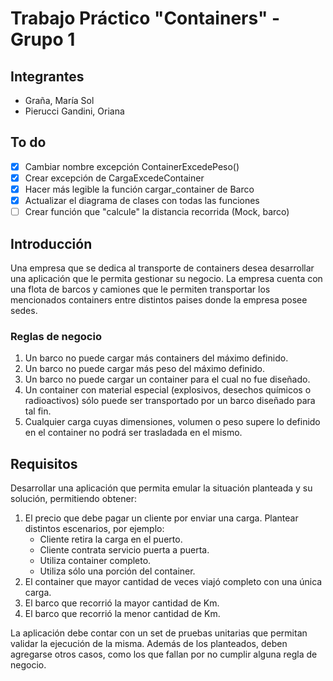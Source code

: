 # Trabajo Práctico "Containers"  - Grupo 1

## Integrantes

- Graña, María Sol
- Pierucci Gandini, Oriana

## To do

- [x] Cambiar nombre excepción ContainerExcedePeso()
- [x] Crear excepción de CargaExcedeContainer
- [x] Hacer más legible la función cargar_container de Barco
- [x] Actualizar el diagrama de clases con todas las funciones
- [ ] Crear función que "calcule" la distancia recorrida (Mock, barco)

## Introducción

Una empresa que se dedica al transporte de containers desea desarrollar una aplicación que le permita gestionar su negocio. La empresa cuenta con una flota de barcos y camiones que le permiten transportar los mencionados containers entre distintos paises donde la empresa posee sedes.

### Reglas de negocio

1. Un barco no puede cargar más containers del máximo definido.
2. Un barco no puede cargar más peso del máximo definido.
3. Un barco no puede cargar un container para el cual no fue diseñado.
4. Un container con material especial (explosivos, desechos químicos o radioactivos) sólo puede ser transportado por un barco diseñado para tal fin.
5. Cualquier carga cuyas dimensiones, volumen o peso supere lo definido en el container no podrá ser trasladada en el mismo.

## Requisitos

Desarrollar una aplicación que permita emular la situación planteada y su solución, permitiendo obtener:

1. El precio que debe pagar un cliente por enviar una carga. Plantear distintos escenarios, por ejemplo:
    - Cliente retira la carga en el puerto.
    - Cliente contrata servicio puerta a puerta.
    - Utiliza container completo.
    - Utiliza sólo una porción del container.
2. El container que mayor cantidad de veces viajó completo con una única carga.
3. El barco que recorrió la mayor cantidad de Km.
4. El barco que recorrió la menor cantidad de Km.

La aplicación debe contar con un set de pruebas unitarias que permitan validar la ejecución de la misma.
Además de los planteados, deben agregarse otros casos, como los que fallan por no cumplir alguna regla de negocio.
